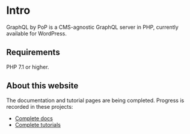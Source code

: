 # Intro

GraphQL by PoP is a CMS-agnostic GraphQL server in PHP, currently available for WordPress.

## Requirements

PHP 7.1 or higher.

## About this website

The documentation and tutorial pages are being completed. Progress is recorded in these projects:

- [Complete docs](https://github.com/getpop/graphql-by-pop.com/projects/1)
- [Complete tutorials](https://github.com/getpop/graphql-by-pop.com/projects/3)
